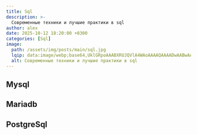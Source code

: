 ```yaml
---
title: Sql
description: >-
  Современные техники и лучшие практики в sql
author: alex
date: 2025-10-12 18:20:00 +0300
categories: [Sql]
image:
  path: /assets/img/posts/main/sql.jpg
  lqip: data:image/webp;base64,UklGRpoAAABXRUJQVlA4WAoAAAAQAAAADwAABwAAQUxQSDIAAAARL0AmbZurmr57yyIiqE8oiG0bejIYEQTgqiDA9vqnsUSI6H+oAERp2HZ65qP/VIAWAFZQOCBCAAAA8AEAnQEqEAAIAAVAfCWkAALp8sF8rgRgAP7o9FDvMCkMde9PK7euH5M1m6VWoDXf2FkP3BqV0ZYbO6NA/VFIAAAA
  alt: Современные техники и лучшие практики в sql
---
```


## Mysql
## Mariadb
## PostgreSql
